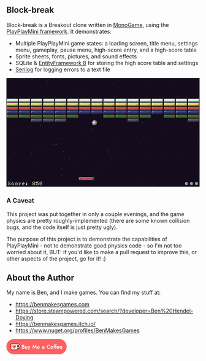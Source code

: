 ## Block-break

Block-break is a Breakout clone written in [MonoGame](https://www.monogame.net/), using the [PlayPlayMini framework](https://github.com/BenMakesGames/PlayPlayMini). It demonstrates:

* Multiple PlayPlayMini game states: a loading screen, title menu, settings menu, gameplay, pause menu, high-score entry, and a high-score table
* Sprite sheets, fonts, pictures, and sound effects
* SQLite & [EntityFramework 8](https://learn.microsoft.com/en-us/aspnet/entity-framework) for storing the high score table and settings
* [Serilog](https://serilog.net/) for logging errors to a text file

![a screenshot of Block-break](docs/screenshot.png)

### A Caveat

This project was put together in only a couple evenings, and the game physics are pretty roughly-implemented (there are some known collision bugs, and the code itself is just pretty ugly).

The purpose of this project is to demonstrate the capabilities of PlayPlayMini - not to demonstrate good physics code - so I'm not too worried about it, BUT: if you'd like to make a pull request to improve this, or other aspects of the project, go for it! :)

## About the Author

My name is Ben, and I make games. You can find my stuff at:

* https://benmakesgames.com
* https://store.steampowered.com/search/?developer=Ben%20Hendel-Doying
* https://benmakesgames.itch.io/
* https://www.nuget.org/profiles/BenMakesGames



[![Buy Me a Coffee at ko-fi.com](https://raw.githubusercontent.com/BenMakesGames/AssetsForNuGet/main/buymeacoffee.png)](https://ko-fi.com/A0A12KQ16)
